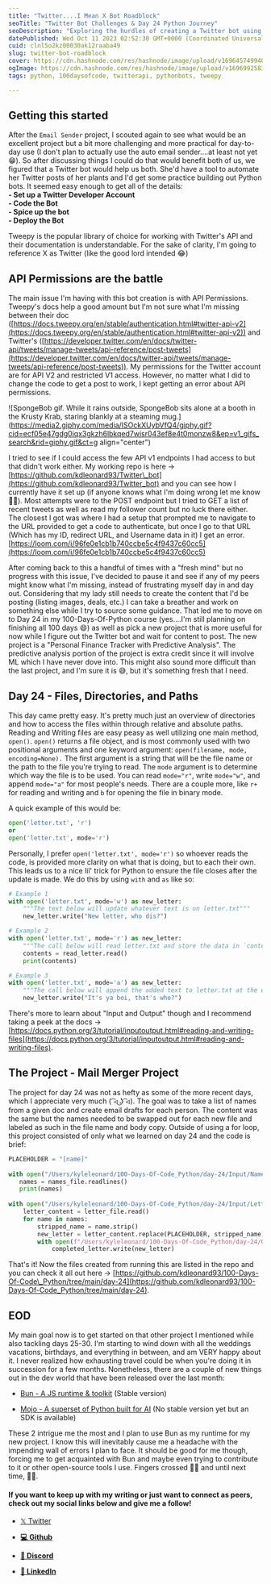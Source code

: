 ```yaml
---
title: "Twitter....I Mean X Bot Roadblock"
seoTitle: "Twitter Bot Challenges & Day 24 Python Journey"
seoDescription: "Exploring the hurdles of creating a Twitter bot using Tweepy and diving into Day 24 of the 100-Days-Of-Python challenge."
datePublished: Wed Oct 11 2023 02:52:30 GMT+0000 (Coordinated Universal Time)
cuid: clnl5o2kz00030ak12raaba49
slug: twitter-bot-roadblock
cover: https://cdn.hashnode.com/res/hashnode/image/upload/v1696457499406/c3e7e219-0d27-47a2-9607-527084394c9b.png
ogImage: https://cdn.hashnode.com/res/hashnode/image/upload/v1696992583789/85c25c9e-3484-4504-9dd6-dbef74779a20.png
tags: python, 100daysofcode, twitterapi, pythonbots, tweepy

---
```


## Getting this started

After the `Email Sender` project, I scouted again to see what would be an excellent project but a bit more challenging and more practical for day-to-day use (I don't plan to actually use the auto email sender....at least not yet 😁). So after discussing things I could do that would benefit both of us, we figured that a Twitter bot would help us both. She'd have a tool to automate her Twitter posts of her plants and I'd get some practice building out Python bots. It seemed easy enough to get all of the details:  
**\- Set up a Twitter Developer Account**  
**\- Code the Bot**  
**\- Spice up the bot**  
**\- Deploy the Bot**

Tweepy is the popular library of choice for working with Twitter's API and their documentation is understandable. For the sake of clarity, I'm going to reference X as Twitter (like the good lord intended 😂)

## API Permissions are the battle

The main issue I'm having with this bot creation is with API Permissions. Tweepy's docs help a good amount but I'm not sure what I'm missing between their doc ([https://docs.tweepy.org/en/stable/authentication.html#twitter-api-v2](https://docs.tweepy.org/en/stable/authentication.html#twitter-api-v2)) and Twitter's ([https://developer.twitter.com/en/docs/twitter-api/tweets/manage-tweets/api-reference/post-tweets](https://developer.twitter.com/en/docs/twitter-api/tweets/manage-tweets/api-reference/post-tweets)). My permissions for the Twitter account are for API V2 and restricted V1 access. However, no matter what I did to change the code to get a post to work, I kept getting an error about API permissions.

![SpongeBob gif. While it rains outside, SpongeBob sits alone at a booth in the Krusty Krab, staring blankly at a steaming mug.](https://media2.giphy.com/media/ISOckXUybVfQ4/giphy.gif?cid=ecf05e47gdg0iqx3gkzh6lbkqed7wisr043ef8e4t0monzw8&ep=v1_gifs_search&rid=giphy.gif&ct=g align="center")

I tried to see if I could access the few API v1 endpoints I had access to but that didn't work either. My working repo is here -&gt; [https://github.com/kdleonard93/Twitter\_bot](https://github.com/kdleonard93/Twitter_bot) and you can see how I currently have it set up (if anyone knows what I'm doing wrong let me know 🙏🏾). Most attempts were to the POST endpoint but I tried to GET a list of recent tweets as well as read my follower count but no luck there either. The closest I got was where I had a setup that prompted me to navigate to the URL provided to get a code to authenticate, but once I go to that URL (Which has my ID, redirect URL, and Username data in it) I get an error. [https://loom.com/i/96fe0e1cb1b740ccbe5c4f9437c60cc5](https://loom.com/i/96fe0e1cb1b740ccbe5c4f9437c60cc5)

After coming back to this a handful of times with a "fresh mind" but no progress with this issue, I've decided to pause it and see if any of my peers might know what I'm missing, instead of frustrating myself day in and day out. Considering that my lady still needs to create the content that I'd be posting (listing images, deals, etc.) I can take a breather and work on something else while I try to source some guidance. That led me to move on to Day 24 in my 100-Days-Of-Python course (yes....I'm still planning on finishing all 100 days 😄) as well as pick a new project that is more useful for now while I figure out the Twitter bot and wait for content to post. The new project is a "Personal Finance Tracker with Predictive Analysis". The predictive analysis portion of the project is extra credit since it will involve ML which I have never dove into. This might also sound more difficult than the last project, and I'm sure it is 😅, but it's something fresh that I need.

## Day 24 - Files, Directories, and Paths

This day came pretty easy. It's pretty much just an overview of directories and how to access the files within through relative and absolute paths. Reading and Writing files are easy peasy as well utilizing one main method, `open()`. `open()` returns a file object, and is most commonly used with two positional arguments and one keyword argument: `open(filename, mode, encoding=None).` The first argument is a string that will be the file name or the path to the file you're trying to read. The `mode` argument is to determine which way the file is to be used. You can read `mode="r"`, write `mode="w"`, and append `mode="a"` for most people's needs. There are a couple more, like `r+` for reading and writing and `b` for opening the file in binary mode.

A quick example of this would be:

```python
open('letter.txt', 'r')
or
open('letter.txt', mode='r')
```

Personally, I prefer `open('letter.txt', mode='r')` so whoever reads the code, is provided more clarity on what that is doing, but to each their own. This leads us to a nice lil' trick for Python to ensure the file closes after the update is made. We do this by using `with` and `as` like so:

```python
# Example 1
with open('letter.txt', mode='w') as new_letter:
    """The text below will update whatever text is on letter.txt"""
    new_letter.write("New letter, who dis?")

# Example 2
with open('letter.txt', mode='r') as new_letter:
    """The call below will read letter.txt and store the data in `contents`."""
    contents = read_letter.read()
    print(contents)

# Example 3
with open('letter.txt', mode='a') as new_letter:
    """The call below will append the added text to letter.txt at the end of the file."""
    new_letter.write("It's ya boi, that's who?")
```

There's more to learn about "Input and Output" though and I recommend taking a peek at the docs -&gt; [https://docs.python.org/3/tutorial/inputoutput.html#reading-and-writing-files](https://docs.python.org/3/tutorial/inputoutput.html#reading-and-writing-files).

## The Project - Mail Merger Project

The project for day 24 was not as hefty as some of the more recent days, which I appreciate very much ( ͡⏿ ͜ʖ ͡⏿). The goal was to take a list of names from a given doc and create email drafts for each person. The content was the same but the names needed to be swapped out for each new file and labeled as such in the file name and body copy. Outside of using a for loop, this project consisted of only what we learned on day 24 and the code is brief:

```python
PLACEHOLDER = "[name]"
        
with open("/Users/kyleleonard/100-Days-Of-Code_Python/day-24/Input/Names/invited_names.txt") as names_file:
   names = names_file.readlines()
   print(names)
   
with open("/Users/kyleleonard/100-Days-Of-Code_Python/day-24/Input/Letters/starting_letter.txt") as letter_file:
    letter_content = letter_file.read()
    for name in names:
        stripped_name = name.strip()
        new_letter = letter_content.replace(PLACEHOLDER, stripped_name)
        with open(f"/Users/kyleleonard/100-Days-Of-Code_Python/day-24/Output/ReadyToSend/letter_for_{stripped_name}", mode="w") as completed_letter:
            completed_letter.write(new_letter)
```

That's it! Now the files created from running this are listed in the repo and you can check it all out here -&gt; [https://github.com/kdleonard93/100-Days-Of-Code\_Python/tree/main/day-24](https://github.com/kdleonard93/100-Days-Of-Code_Python/tree/main/day-24).

## EOD

My main goal now is to get started on that other project I mentioned while also tackling days 25-30. I'm starting to wind down with all the weddings vacations, birthdays, and everything in between, and am VERY happy about it. I never realized how exhausting travel could be when you're doing it in succession for a few months. Nonetheless, there are a couple of new things out in the dev world that have been released over the last month:

* [Bun - A JS runtime & toolkit](https://bun.sh/blog/bun-v1.0.4) (Stable version)
    
* [Mojo - A superset of Python built for AI](https://www.modular.com/mojo) (No stable version yet but an SDK is available)
    

These 2 intrigue me the most and I plan to use Bun as my runtime for my new project. I know this will inevitably cause me a headache with the impending wall of errors I plan to face. It should be good for me though, forcing me to get acquainted with Bun and maybe even trying to contribute to it or other open-source tools I use. Fingers crossed 🤞🏾 and until next time, ✌🏾.

#### **If you want to keep up with my writing or just want to connect as peers, check out my social links below and give me a follow!**

* [𝕏 Twitter](https://twitter.com/RingoMandingo93)
    
* [**💻 Github**](https://github.com/kdleonard93)
    
* [**👾 Discord**](https://discord.com/users/407639833146818570)
    
* [**👔 LinkedIn**](https://www.linkedin.com/in/kyle-leonard93/)